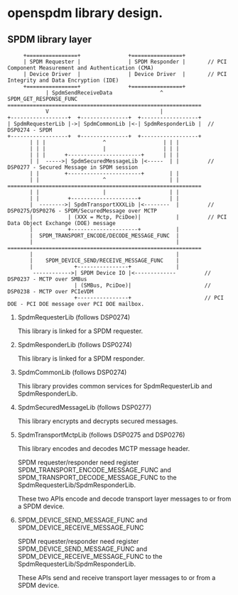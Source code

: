# openspdm library design. 

## SPDM library layer

   ```
        +================+               +================+
        | SPDM Requester |               | SPDM Responder |       // PCI Component Measurement and Authentication (CMA)
        | Device Driver  |               | Device Driver  |       // PCI Integrity and Data Encryption (IDE)
        +================+               +================+
               | SpdmSendReceiveData               ^ SPDM_GET_RESPONSE_FUNC
   =============================================================
               V                                   |
   +------------------+  +---------------+  +------------------+
   | SpdmRequesterLib |->| SpdmCommonLib |<-| SpdmResponderLib |  // DSP0274 - SPDM
   +------------------+  +---------------+  +------------------+
          | | |                  ^                  | | |
          | | |                  |                  | | |
          | | |      +-----------------------+      | | |
          | |  ----->| SpdmSecuredMessageLib |<-----  | |         // DSP0277 - Secured Message in SPDM session
          | |        +-----------------------+        | |
          | |                    ^                    | |
   =============================================================
          | |                    |                    | |
          | |         +---------------------+         | |
          |  -------->| SpdmTransportXXXLib |<--------  |         // DSP0275/DSP0276 - SPDM/SecuredMessage over MCTP
          |           | (XXX = Mctp, PciDoe)|           |         // PCI Data Object Exchange (DOE) message
          |           +---------------------+           |
          |  SPDM_TRANSPORT_ENCODE/DECODE_MESSAGE_FUNC  |
          |                                             |
   =============================================================
          |                                             |
          |    SPDM_DEVICE_SEND/RECEIVE_MESSAGE_FUNC    |
          |             +----------------+              |
           ------------>| SPDM Device IO |<-------------         // DSP0237 - MCTP over SMBus
                        | (SMBus, PciDoe)|                       // DSP0238 - MCTP over PCIeVDM
                        +----------------+                       // PCI DOE - PCI DOE message over PCI DOE mailbox.
   ```

1) SpdmRequesterLib (follows DSP0274)

   This library is linked for a SPDM requester.

2) SpdmResponderLib (follows DSP0274)

   This library is linked for a SPDM responder.

3) SpdmCommonLib (follows DSP0274)

   This library provides common services for SpdmRequesterLib and SpdmResponderLib.

4) SpdmSecuredMessageLib (follows DSP0277)

   This library encrypts and decrypts secured messages.

5) SpdmTransportMctpLib (follows DSP0275 and DSP0276)

   This library encodes and decodes MCTP message header.

   SPDM requester/responder need register SPDM_TRANSPORT_ENCODE_MESSAGE_FUNC
   and SPDM_TRANSPORT_DECODE_MESSAGE_FUNC to the SpdmRequesterLib/SpdmResponderLib.

   These two APIs encode and decode transport layer messages to or from a SPDM device.

6) SPDM_DEVICE_SEND_MESSAGE_FUNC and SPDM_DEVICE_RECEIVE_MESSAGE_FUNC

   SPDM requester/responder need register SPDM_DEVICE_SEND_MESSAGE_FUNC
   and SPDM_DEVICE_RECEIVE_MESSAGE_FUNC to the SpdmRequesterLib/SpdmResponderLib.

   These APIs send and receive transport layer messages to or from a SPDM device.
